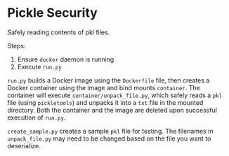 # Pickle Security
Safely reading contents of pkl files.

Steps:

1. Ensure `docker` daemon is running
2. Execute `run.py`

`run.py` builds a Docker image using the `Dockerfile` file, then creates a Docker container using the image and bind mounts `container`.
The container will execute `container/unpack_file.py`, which safely reads a `pkl` file (using `pickletools`) and unpacks it into a `txt` file in the mounted directory. Both the container and the image are deleted upon successful execution of `run.py`.

`create_sample.py` creates a sample `pkl` file for testing. The filenames in `unpack_file.py` may need to be changed based on the file you want to deserialize.
